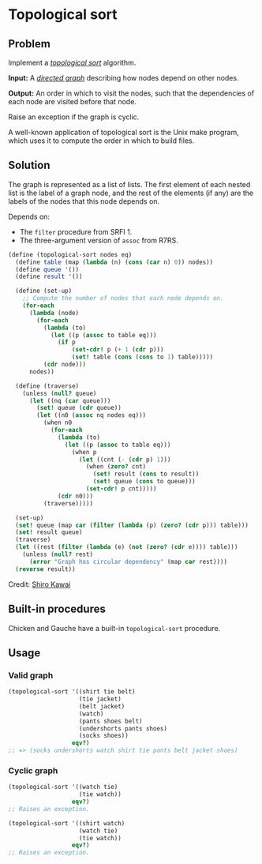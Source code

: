 # Topological sort

## Problem

Implement a
[_topological sort_](https://en.wikipedia.org/wiki/Topological_sorting)
algorithm.

**Input:** A
[_directed graph_](https://en.wikipedia.org/wiki/Directed_graph)
describing how nodes depend on other nodes.

**Output:** An order in which to visit the nodes, such that the
dependencies of each node are visited before that node.

Raise an exception if the graph is cyclic.

A well-known application of topological sort is the Unix make program,
which uses it to compute the order in which to build files.

## Solution

The graph is represented as a list of lists. The first element of each
nested list is the label of a graph node, and the rest of the elements
(if any) are the labels of the nodes that this node depends on.

Depends on:

* The `filter` procedure from SRFI 1.
* The three-argument version of `assoc` from R7RS.

```Scheme
(define (topological-sort nodes eq)
  (define table (map (lambda (n) (cons (car n) 0)) nodes))
  (define queue '())
  (define result '())

  (define (set-up)
    ;; Compute the number of nodes that each node depends on.
    (for-each
      (lambda (node)
        (for-each
          (lambda (to)
            (let ((p (assoc to table eq)))
              (if p
                  (set-cdr! p (+ 1 (cdr p)))
                  (set! table (cons (cons to 1) table)))))
          (cdr node)))
      nodes))

  (define (traverse)
    (unless (null? queue)
      (let ((nq (car queue)))
        (set! queue (cdr queue))
        (let ((n0 (assoc nq nodes eq)))
          (when n0
            (for-each
              (lambda (to)
                (let ((p (assoc to table eq)))
                  (when p
                    (let ((cnt (- (cdr p) 1)))
                      (when (zero? cnt)
                        (set! result (cons to result))
                        (set! queue (cons to queue)))
                      (set-cdr! p cnt)))))
              (cdr n0)))
          (traverse)))))

  (set-up)
  (set! queue (map car (filter (lambda (p) (zero? (cdr p))) table)))
  (set! result queue)
  (traverse)
  (let ((rest (filter (lambda (e) (not (zero? (cdr e)))) table)))
    (unless (null? rest)
      (error "Graph has circular dependency" (map car rest))))
  (reverse result))
```

Credit: [Shiro Kawai](https://practical-scheme.net/)

## Built-in procedures

Chicken and Gauche have a built-in `topological-sort` procedure.

## Usage

### Valid graph

```Scheme
(topological-sort '((shirt tie belt)
                    (tie jacket)
                    (belt jacket)
                    (watch)
                    (pants shoes belt)
                    (undershorts pants shoes)
                    (socks shoes))
                  eqv?)
;; => (socks undershorts watch shirt tie pants belt jacket shoes)
```

### Cyclic graph

```Scheme
(topological-sort '((watch tie)
                    (tie watch))
                  eqv?)
;; Raises an exception.

(topological-sort '((shirt watch)
                    (watch tie)
                    (tie watch))
                  eqv?)
;; Raises an exception.
```

